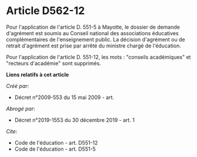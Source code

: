 # Article D562-12

Pour l'application de l'article D. 551-5 à Mayotte, le dossier de demande d'agrément est soumis au Conseil national des
associations éducatives complémentaires de l'enseignement public. La décision d'agrément ou de retrait d'agrément est prise
par arrêté du ministre chargé de l'éducation. 

Pour l'application de l'article D. 551-12, les mots : "conseils académiques" et "recteurs d'académie" sont supprimés.

**Liens relatifs à cet article**

_Créé par_:

  - Décret n°2009-553 du 15 mai 2009 - art.

_Abrogé par_:

  - Décret n°2019-1553 du 30 décembre 2019 - art. 1

_Cite_:

  - Code de l'éducation - art. D551-12
  - Code de l'éducation - art. D551-5
